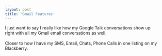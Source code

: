 ```yaml
---
layout: post
title: 'Gmail Features'
---
```

I just want to say I really like how my Google Talk conversations show up right with all my Gmail email conversations as well.<br /><br />Closer to how I have my SMS, Email, Chats, Phone Calls in one listing on my Blackberry.